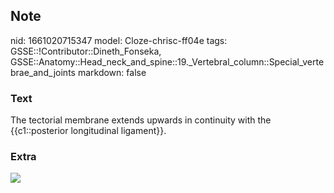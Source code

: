 ## Note
nid: 1661020715347
model: Cloze-chrisc-ff04e
tags: GSSE::!Contributor::Dineth_Fonseka, GSSE::Anatomy::Head_neck_and_spine::19._Vertebral_column::Special_vertebrae_and_joints
markdown: false

### Text
<div>
  The tectorial membrane extends upwards in continuity with the
  {{c1::posterior longitudinal ligament}}.
</div>

### Extra
<img src="paste-5b6fc9278d032050f205f7f33b0c912edc7f01f1.jpg">
